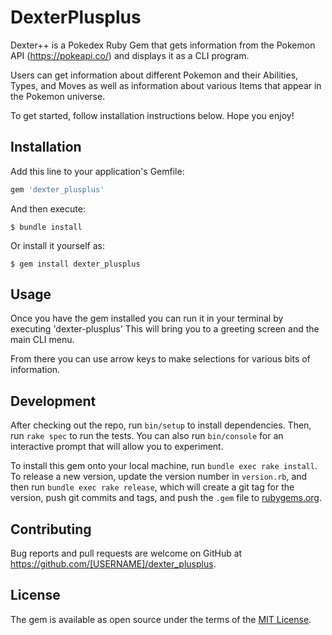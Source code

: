 # DexterPlusplus
 
Dexter++ is a Pokedex Ruby Gem that gets information from the Pokemon API (https://pokeapi.co/) and
displays it as a CLI program.

Users can get information about different Pokemon and their Abilities, Types, and Moves as well as
information about various Items that appear in the Pokemon universe.

To get started, follow installation instructions below. Hope you enjoy!

## Installation

Add this line to your application's Gemfile:

```ruby
gem 'dexter_plusplus'
```

And then execute:

    $ bundle install

Or install it yourself as:

    $ gem install dexter_plusplus

## Usage

Once you have the gem installed you can run it in your terminal by executing 'dexter-plusplus'
This will bring you to a greeting screen and the main CLI menu.

From there you can use arrow keys to make selections for various bits of information.

## Development

After checking out the repo, run `bin/setup` to install dependencies. Then, run `rake spec` to run the tests. You can also run `bin/console` for an interactive prompt that will allow you to experiment.

To install this gem onto your local machine, run `bundle exec rake install`. To release a new version, update the version number in `version.rb`, and then run `bundle exec rake release`, which will create a git tag for the version, push git commits and tags, and push the `.gem` file to [rubygems.org](https://rubygems.org).

## Contributing

Bug reports and pull requests are welcome on GitHub at https://github.com/[USERNAME]/dexter_plusplus.


## License

The gem is available as open source under the terms of the [MIT License](https://opensource.org/licenses/MIT).
